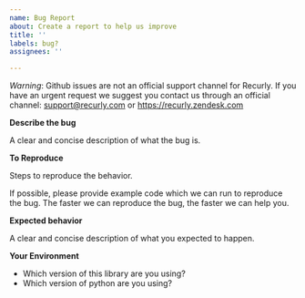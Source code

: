 ```yaml
---
name: Bug Report
about: Create a report to help us improve
title: ''
labels: bug?
assignees: ''

---
```


_Warning_: Github issues are not an official support channel for Recurly. If you have an urgent request we suggest you contact us through an official channel: support@recurly.com or https://recurly.zendesk.com

**Describe the bug**

A clear and concise description of what the bug is.

**To Reproduce**

Steps to reproduce the behavior.

If possible, please provide example code which we can run to reproduce the bug.
The faster we can reproduce the bug, the faster we can help you.

**Expected behavior**

A clear and concise description of what you expected to happen.

**Your Environment**

- Which version of this library are you using?
- Which version of python are you using?
